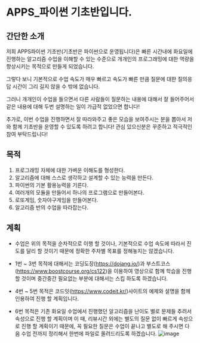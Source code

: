 # APPS_파이썬 기초반입니다.
## 간단한 소개
저희 APPS파이썬 기초반(기초반은 파이썬으로 운영됩니다)은 빠른 시간내에 화요일에 진행하는 알고리즘 수업을 이해할 수 있는 수준으로 개개인의 프로그래밍에 대한 역량을 향상시키는 목적으로 만들게 되었습니다.

그렇다 보니 기본적으로 수업 속도가 매우 빠르고 속도가 빠른 만큼 질문에 대한 질의응답 시간이 그리 길지 않을 수 밖에 없습니다.

그러니 개개인이 수업을 들으면서 다른 사람들이 질문하는 내용에 대해서 잘 들어주어서 같은 내용에 대해 두번 설명하는 일이 가급적 없었으면 합니다!

추가로, 이번 수업을 진행하면서 잘 따라와주고 좋은 모습을 보여주시는 분을 뽑아서 저와 함께 기초반을 운영할 수 있도록 하려고 합니다! 관심 있으신분은 꾸준하고 적극적인 참여 부탁드립니다!

## 목적
1. 프로그래밍 자체에 대한 가벼운 이해도를 형성한다.
2. 알고리즘에 대해 스스로 생각하고 설계할 수 있는 능력을 만든다.
3. 파이썬의 기본 활용능력을 기른다.
4. 여러개의 모듈을 만들어서 하나의 프로그램으로 만들어본다.
5. 로또게임, 숫자야구게임을 만들어본다.
6. 알고리즘 반의 수업을 따라잡는다.
## 계획
- 수업은 위의 목적을 순차적으로 이행 할 것이나, 기본적으로 수업 속도에 따라서 진도를 달리 할 것이기 때문에 정확한 주차별 목표를 정해놓지는 않겠습니다.

- 1번 ~ 3번 목적에 대해서는 코딩도장(https://dojang.io/)과 부스트코스(https://www.boostcourse.org/cs122)을 이용하여 영상으로 함께 학습을 진행 할 것이며 중간중간 필요없는 부분에 대해서는 스킵 하도록 하겠습니다.

- 4번 ~ 5번 목적은 코드잇(https://www.codeit.kr/)사이트의 예제와 설명을 함께 인용하여 진행 할 계획입니다.

- 6번 목적은 기존 화요일 수업에서 진행했던 알고리즘을 난이도 별로 문제들 추려서 속성으로 진행 할 계획이며 이 때, 리뷰시간 외에는 별도의 질문 없이 빠르게 속성으로 진행 할 계획이기 때문에, 꼭 필요한 질문은 수업이 끝나고 별도로 해 주시면 다음 수업 전까지 정리해서 한번에 파일로 올려드리도록 하겠습니다.
![image](https://user-images.githubusercontent.com/44864486/111782975-06602600-88fd-11eb-9475-e959d6c84add.png)
